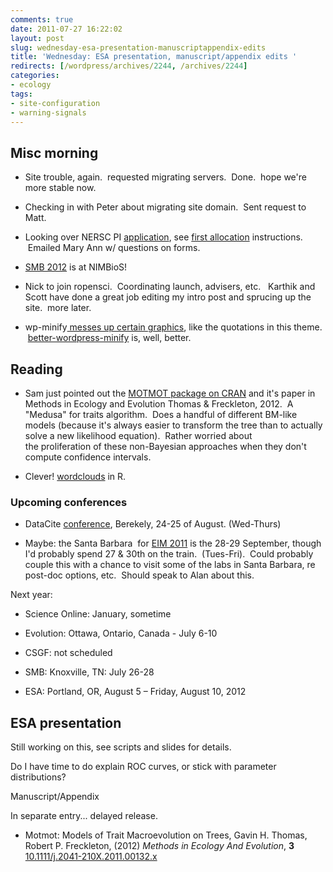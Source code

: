 ```yaml
---
comments: true
date: 2011-07-27 16:22:02
layout: post
slug: wednesday-esa-presentation-manuscriptappendix-edits
title: 'Wednesday: ESA presentation, manuscript/appendix edits '
redirects: [/wordpress/archives/2244, /archives/2244]
categories:
- ecology
tags:
- site-configuration
- warning-signals
---
```


## Misc morning





	
  * Site trouble, again.  requested migrating servers.  Done.  hope we're more stable now.

	
  * Checking in with Peter about migrating site domain.  Sent request to Matt.

	
  * Looking over NERSC PI [application](https://nim.nersc.gov/ercap_menu.php), see [first allocation](http://www.nersc.gov/users/accounts/allocations/first-allocation/) instructions.  Emailed Mary Ann w/ questions on forms.

	
  * [SMB 2012](http://nimbios.org/SMB2012/) is at NIMBioS!

	
  * Nick to join ropensci.  Coordinating launch, advisers, etc.   Karthik and Scott have done a great job editing my intro post and sprucing up the site.  more later.

	
  * wp-minify[ messes up certain graphics](http://wordpress.org/support/topic/block-quote-missing-quotation-graphic?replies=4#post-2229639), like the quotations in this theme.  [better-wordpress-minify](http://wordpress.org/extend/plugins/bwp-minify/) is, well, better.




## Reading





	
  * Sam just pointed out the [MOTMOT package on CRAN](http://cran.r-project.org/web/packages/motmot/index.html) and it's paper in Methods in Ecology and Evolution Thomas & Freckleton, 2012.  A "Medusa" for traits algorithm.  Does a handful of different BM-like models (because it's always easier to transform the tree than to actually solve a new likelihood equation).  Rather worried about the proliferation of these non-Bayesian approaches when they don't compute confidence intervals.

	
  * Clever! [wordclouds](http://onertipaday.blogspot.com/2011/07/word-cloud-in-r.html?utm_source=twitterfeed&utm_medium=twitter&utm_campaign=Feed%3A+OneRTipADay+%28One+R+Tip+A+Day%29) in R.




### Upcoming conferences








	
  * DataCite [conference](http://datacite2011.eventbrite.com/), Berekely, 24-25 of August. (Wed-Thurs)

	
  * Maybe: the Santa Barbara  for [EIM 2011](https://eim.ecoinformatics.org/eim2011) is the 28-29 September, though I'd probably spend 27 & 30th on the train.  (Tues-Fri).  Could probably couple this with a chance to visit some of the labs in Santa Barbara, re post-doc options, etc.  Should speak to Alan about this.







Next year:








	
  * Science Online: January, sometime

	
  * Evolution: Ottawa, Ontario, Canada - July 6-10

	
  * CSGF: not scheduled

	
  * SMB: Knoxville, TN: July 26-28

	
  * ESA: Portland, OR, August 5 – Friday, August 10, 2012







## ESA presentation




Still working on this, see scripts and slides for details.




Do I have time to do explain ROC curves, or stick with parameter distributions?




Manuscript/Appendix




In separate entry... delayed release.



-  Motmot: Models of Trait Macroevolution on Trees, Gavin H. Thomas, Robert P. Freckleton,  (2012) *Methods in Ecology And Evolution*, **3**    [10.1111/j.2041-210X.2011.00132.x](http://dx.doi.org/10.1111/j.2041-210X.2011.00132.x)
